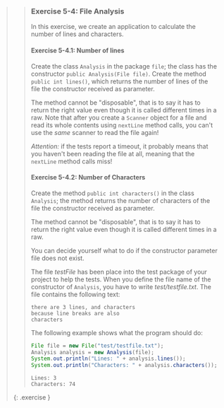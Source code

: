 >> ### Exercise 5-4: File Analysis
>>
>> In this exercise, we create an application to calculate the number of lines and characters.
>>
>> #### Exercise 5-4.1: Number of lines
>>
>> Create the class `Analysis` in the package `file`; the class has the constructor `public Analysis(File file)`. Create the method `public int lines()`, which returns the number of lines of the file the constructor received as parameter.
>>
>> The method cannot be "disposable", that is to say it has to return the right value even though it is called different times in a raw. Note that after you create a `Scanner` object for a file and read its whole contents using `nextLine` method calls, you can't use the *same* scanner to read the file again!
>>
>> *Attention:* if the tests report a timeout, it probably means that you haven't been reading the file at all, meaning that the `nextLine` method calls miss!
>>
>> #### Exercise 5-4.2: Number of Characters
>>
>> Create the method `public int characters()` in the class `Analysis`; the method returns the number of characters of the file the constructor received as parameter.
>>
>> The method cannot be "disposable", that is to say it has to return the right value even though it is called different times in a raw.
>>
>> You can decide yourself what to do if the constructor parameter file does not exist.
>>
>> The file *testFile* has been place into the test package of your project to help the tests. When you define the file name of the constructor of `Analysis`, you have to write *test/testfile.txt*. The file contains the following text:
>>
>>```output
>>there are 3 lines, and characters
>>because line breaks are also
>>characters
>>```
>>
>>The following example shows what the program should do:
>>
>>```java
>> File file = new File("test/testfile.txt");
>> Analysis analysis = new Analysis(file);
>> System.out.println("Lines: " + analysis.lines());
>> System.out.println("Characters: " + analysis.characters());
>>```
>>
>>```output
>>Lines: 3
>>Characters: 74
>>```
>>
>{: .exercise }